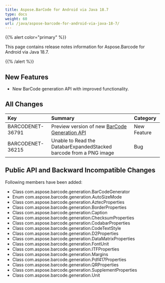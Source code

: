 ```yaml
---
title: Aspose.BarCode for Android via Java 18.7
type: docs
weight: 60
url: /java/aspose-barcode-for-android-via-java-18-7/
---
```


{{% alert color="primary" %}} 

This page contains release notes information for Aspose.Barcode for Android via Java 18.7.

{{% /alert %}} 
## **New Features**
- New BarCode generation API with improved functionality.
## **All Changes**

|**Key**|**Summary**|**Category**|
| :- | :- | :- |
|BARCODENET-36791|Preview version of new [BarCode Generation API](/barcode/java/generating-barcode-using-new-barcode-generation-api/)|New Feature|
|BARCODENET-36215|Unable to Read the DatabarExpandedStacked barcode from a PNG image|Bug|
## **Public API and Backward Incompatible Changes**
Following members have been added:

- Class com.aspose.barcode.generation.BarCodeGenerator
- Enum com.aspose.barcode.generation.AutoSizeMode
- Class com.aspose.barcode.generation.AztecProperties
- Class com.aspose.barcode.generation.BorderProperties
- Class com.aspose.barcode.generation.Caption
- Class com.aspose.barcode.generation.ChecksumProperties
- Class com.aspose.barcode.generation.CodabarProperties
- Class com.aspose.barcode.generation.CodeTextStyle
- Class com.aspose.barcode.generation.D2Properties
- Class com.aspose.barcode.generation.DataMatrixProperties
- Class com.aspose.barcode.generation.FontUnit
- Class com.aspose.barcode.generation.ITFProperties
- Class com.aspose.barcode.generation.Margins
- Class com.aspose.barcode.generation.Pdf417Properties
- Class com.aspose.barcode.generation.QRProperties
- Class com.aspose.barcode.generation.SupplementProperties
- Class com.aspose.barcode.generation.Unit
